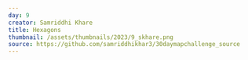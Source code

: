 ```yaml
---
day: 9
creator: Samriddhi Khare
title: Hexagons
thumbnail: /assets/thumbnails/2023/9_skhare.png
source: https://github.com/samriddhikhar3/30daymapchallenge_source
---
```

